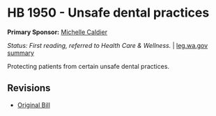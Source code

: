 # HB 1950 - Unsafe dental practices
**Primary Sponsor:** [Michelle Caldier](/person/leg/michelle.caldier.md)

*Status: First reading, referred to Health Care & Wellness.* | [leg.wa.gov summary](https://app.leg.wa.gov/billsummary?BillNumber=1950&Year=2021)

Protecting patients from certain unsafe dental practices.

## Revisions
* [Original Bill](1/)